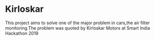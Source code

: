 # Kirloskar
This project aims to solve one of the major problem in cars,the air filter monitoring.The problem was quoted by Kirloskar Motors at Smart India Hackathon 2019
